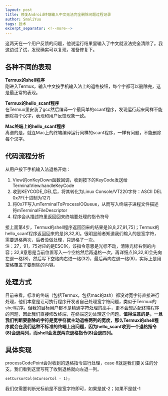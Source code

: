 ```yaml
---
layout: post
title: 修复Android终端输入中文无法完全删除问题过程记录
author: SmaliYuu
tags: 技术
excerpt_separator: <!--more-->
---
```


这两天在一个用户反馈的问题，他说运行结果里输入了中文就没法完全清除了。我这边试了试，发现确实可以复现，准备修复下。

<!--more-->

## 各种不同的表现

**Termux的shell程序**  
刚进入Termux，输入中文按手机输入法上的退格按钮，每个字都可以删除完，这是最正常的表现。

**Termux的hello_scanf程序**  
在Termux里安装了gcc然后编译一个最简单的scanf程序，发现运行起来同样不能删除每个汉字，表现和用户反馈现象一致。

**Mac终端上的hello_scanf程序**  
离谱的是，就连Mac上的终端编译运行同样的scanf程序，一样有问题，不能删除每个汉字。


## 代码流程分析
从用户按下手机输入法退格开始：
1. View的onKeyDown函数回调，收到按下的KeyCode发送给TerminalView.handleKeyCode
2. 收到KEYCODE_DEL后，将其转化为Linux Console/VT220字符：ASCII DEL 0x7F(十进制为127) 
3. 将0x7F写入mTerminalToProcessIOQueue，从而写入终端子进程文件描述符mTerminalFileDescriptor
4. 程序会从描述符里返回回来终端要处理的指令符号

接上面第4步，Termux的shell程序返回回来的结果是[8,8,27,91,75]；Termux的hello_scanf程序返回回来的是[8,32,8]。很明显前者知道我们输入的是宽字符，需要退格两次，后者没做处理，只退格了一次。  
注：27，91，75对应的是ESC\[K，该指令意思是光标不动，清除光标右侧的内容；32,8意思是当前位置写入一个空格然后再退格一次，再详细点[8,32,8]会先向左退一格(8)，然后写下空格向右进一格(32)，最后再向左退一格(8)，实际上是用空格覆盖了要删除的内容。

## 处理方式
目前来看，标准的终端（包括Termux，包括mac的zsh）都没对宽字符直接进行处理，他们本意是让可执行程序开发者自己处理宽字符问题，类似于Termux的shell程序。但我的目标用户都不是精通字符处理的高手，更不会想适配终端程序的问题，因此我们直接修改终端，在终端这边处理这个问题。**值得注意的是，一旦我们判断要删除的字符是宽字符就主动退格两列的宽度，那么Termux的shell程序就会在我们这种不标准的终端上出问题，因为hello_scanf收到一个退格指令(8)会退两列，而shell会发送两次退格指令(8)会退四列。**

## 具体实现
processCodePoint会对收到的退格指令进行处理，case 8就是我们要关注的分支。我们看到这里写死了收到退格就向左退一列。
```
setCursorCol(mCursorCol - 1);
```
我们仅需要判断光标前是不是宽字符即可，如果是就-2；如果不是就-1